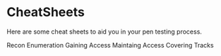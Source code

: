 # CheatSheets

Here are some cheat sheets to aid you in your pen testing process.

Recon
Enumeration
Gaining Access
Maintaing Access
Covering Tracks
